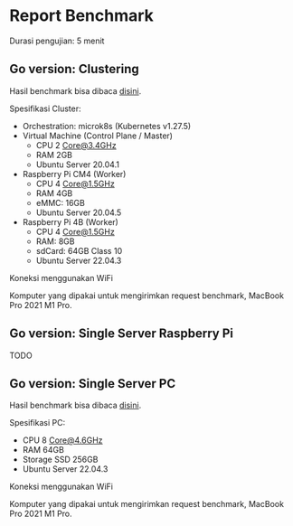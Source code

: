 # Report Benchmark

Durasi pengujian: 5 menit

## Go version: Clustering

Hasil benchmark bisa dibaca [disini](./clustering_go.json).

Spesifikasi Cluster:

- Orchestration: microk8s (Kubernetes v1.27.5)
- Virtual Machine (Control Plane / Master)
  - CPU 2 Core@3.4GHz
  - RAM 2GB
  - Ubuntu Server 20.04.1
- Raspberry Pi CM4 (Worker)
  - CPU 4 Core@1.5GHz
  - RAM 4GB
  - eMMC: 16GB
  - Ubuntu Server 20.04.5
- Raspberry Pi 4B (Worker)
  - CPU 4 Core@1.5GHz
  - RAM: 8GB
  - sdCard: 64GB Class 10
  - Ubuntu Server 22.04.3

Koneksi menggunakan WiFi

Komputer yang dipakai untuk mengirimkan request benchmark, MacBook Pro 2021 M1 Pro.

## Go version: Single Server Raspberry Pi

TODO

## Go version: Single Server PC

Hasil benchmark bisa dibaca [disini](./single_server_pc_go.json).

Spesifikasi PC:

- CPU 8 Core@4.6GHz
- RAM 64GB
- Storage SSD 256GB
- Ubuntu Server 22.04.3

Koneksi menggunakan WiFi

Komputer yang dipakai untuk mengirimkan request benchmark, MacBook Pro 2021 M1 Pro.